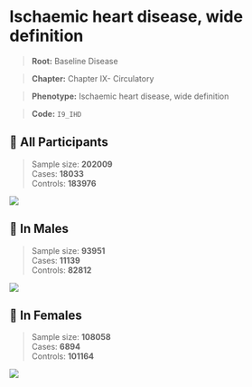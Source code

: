 # Ischaemic heart disease, wide definition

> **Root:** Baseline Disease  

> **Chapter:** Chapter IX- Circulatory  

> **Phenotype:** Ischaemic heart disease, wide definition  

> **Code:** `I9_IHD`

## 🧪 All Participants  
> Sample size: **202009**  
> Cases: **18033**  
> Controls: **183976**
<img src="/Disease/Figures/ALL/Incidence/I9_IHD.png"/>
<CsvTable src="/public/Disease/Data/ALL/Incidence/COX_I9_IHD.csv" label="🔍 View full results" />

## 👨 In Males  
> Sample size: **93951**  
> Cases: **11139**  
> Controls: **82812**
<img src="/Disease/Figures/Male/Incidence/I9_IHD.png"/>
<CsvTable src="/public/Disease/Data/Male/Incidence/COX_I9_IHD.csv" label="🔍 View full results" />

## 👩 In Females  
> Sample size: **108058**  
> Cases: **6894**  
> Controls: **101164**
<img src="/Disease/Figures/Female/Incidence/I9_IHD.png"/>
<CsvTable src="/public/Disease/Data/Female/Incidence/COX_I9_IHD.csv" label="🔍 View full results" />
